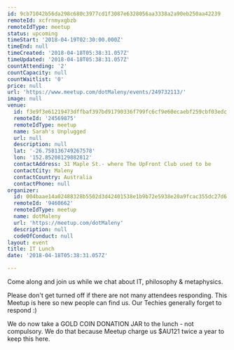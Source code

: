 ```yaml
---
id: 9cb71042b56da298c680c3977cd1f3087e6328056aa3338a2a90eb250aa42239
remoteId: xcfrnmyxgbzb
remoteIdType: meetup
status: upcoming
timeStart: '2018-04-19T02:30:00.000Z'
timeEnd: null
timeCreated: '2018-04-18T05:38:31.057Z'
timeUpdated: '2018-04-18T05:38:31.057Z'
countAttending: '2'
countCapacity: null
countWaitlist: '0'
price: null
url: 'https://www.meetup.com/dotMaleny/events/249732113/'
image: null
venue:
  id: f3e9f3e61219473dffbaf397bd91790336f799fc6cf9e60ecaebf259cbf03edc
  remoteId: '24569875'
  remoteIdType: meetup
  name: Sarah's Unplugged
  url: null
  description: null
  lat: '-26.758136749267578'
  lon: '152.85208129882812'
  contactAddress: 31 Maple St.- where The UpFront Club used to be
  contactCity: Maleny
  contactCountry: Australia
  contactPhone: null
organizer:
  id: 004baae14a02488328b5502d3d42401538e1b9b72e5938e20a9fcac355dc27d6
  remoteId: '9460662'
  remoteIdType: meetup
  name: dotMaleny
  url: 'https://meetup.com/dotMaleny'
  description: null
  codeOfConduct: null
layout: event
title: IT Lunch
date: '2018-04-18T05:38:31.057Z'

---
```

<p>Come along and join us while we chat about IT, philosophy &amp; metaphysics.</p> <p>Please don't get turned off if there are not many attendees responding. This Meetup is here so new people can find us. Our Techies generally forget to respond :)</p> <p>We do now take a GOLD COIN DONATION JAR to the lunch - not compulsory. We do that because Meetup charge us $AU121 twice a year to keep this here.</p>
